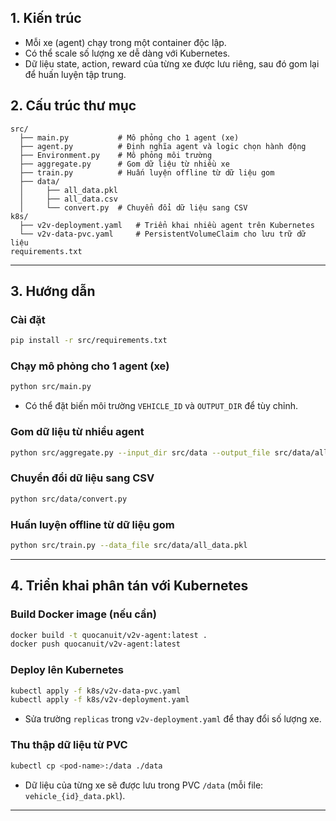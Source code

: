 

## 1. Kiến trúc 

- Mỗi xe (agent) chạy trong một container độc lập.
- Có thể scale số lượng xe dễ dàng với Kubernetes.
- Dữ liệu state, action, reward của từng xe được lưu riêng, sau đó gom lại để huấn luyện tập trung.

## 2. Cấu trúc thư mục

```
src/
  ├── main.py           # Mô phỏng cho 1 agent (xe)
  ├── agent.py          # Định nghĩa agent và logic chọn hành động
  ├── Environment.py    # Mô phỏng môi trường
  ├── aggregate.py      # Gom dữ liệu từ nhiều xe
  ├── train.py          # Huấn luyện offline từ dữ liệu gom
  ├── data/
  │     ├── all_data.pkl
  │     ├── all_data.csv
  │     └── convert.py  # Chuyển đổi dữ liệu sang CSV
k8s/
  ├── v2v-deployment.yaml   # Triển khai nhiều agent trên Kubernetes
  └── v2v-data-pvc.yaml     # PersistentVolumeClaim cho lưu trữ dữ liệu
requirements.txt
```

---

## 3. Hướng dẫn 

### Cài đặt 

```bash
pip install -r src/requirements.txt
```

### Chạy mô phỏng cho 1 agent (xe)

```bash
python src/main.py
```
- Có thể đặt biến môi trường `VEHICLE_ID` và `OUTPUT_DIR` để tùy chỉnh.

### Gom dữ liệu từ nhiều agent

```bash
python src/aggregate.py --input_dir src/data --output_file src/data/all_data.pkl
```

### Chuyển đổi dữ liệu sang CSV

```bash
python src/data/convert.py
```

### Huấn luyện offline từ dữ liệu gom

```bash
python src/train.py --data_file src/data/all_data.pkl
```

---

## 4. Triển khai phân tán với Kubernetes

### Build Docker image (nếu cần)

```bash
docker build -t quocanuit/v2v-agent:latest .
docker push quocanuit/v2v-agent:latest
```

### Deploy lên Kubernetes

```bash
kubectl apply -f k8s/v2v-data-pvc.yaml
kubectl apply -f k8s/v2v-deployment.yaml
```
- Sửa trường `replicas` trong `v2v-deployment.yaml` để thay đổi số lượng xe.

### Thu thập dữ liệu từ PVC

```bash
kubectl cp <pod-name>:/data ./data
```
- Dữ liệu của từng xe sẽ được lưu trong PVC `/data` (mỗi file: `vehicle_{id}_data.pkl`).

---

